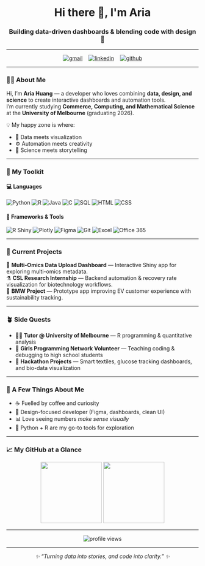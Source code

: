 <!-- Aria Huang - Minimal & Interactive GitHub Profile -->

<h1 align="center">Hi there 👋, I'm Aria</h1>
<h3 align="center">Building data-driven dashboards & blending code with design 🎨</h3>

---

<p align="center">
  <a href="mailto:Aria.qinuo.huang@gmail.com"><img src="https://img.icons8.com/ios-filled/30/EA4335/gmail.png" alt="gmail"/></a>
  &nbsp;&nbsp;
  <a href="https://www.linkedin.com/in/YOUR-LINKEDIN-HERE/"><img src="https://img.icons8.com/ios-filled/30/0A66C2/linkedin.png" alt="linkedin"/></a>
  &nbsp;&nbsp;
  <a href="https://github.com/ariac137"><img src="https://img.icons8.com/ios-filled/30/FFFFFF/github.png" alt="github"/></a>
</p>

---

### 👩‍💻 About Me

Hi, I’m **Aria Huang** — a developer who loves combining **data, design, and science** to create interactive dashboards and automation tools.  
I’m currently studying **Commerce, Computing, and Mathematical Science** at the **University of Melbourne** (graduating 2026).  

💡 My happy zone is where:
- 🧬 Data meets visualization  
- ⚙️ Automation meets creativity  
- 🌈 Science meets storytelling  

---

### 🧠 My Toolkit

#### 💻 Languages
<p align="left">
  <img src="https://img.icons8.com/color/48/python--v1.png" title="Python" alt="Python"/>
  <img src="https://img.icons8.com/color/48/r-project.png" title="R" alt="R"/>
  <img src="https://img.icons8.com/color/48/java-coffee-cup-logo.png" title="Java" alt="Java"/>
  <img src="https://img.icons8.com/color/48/c-programming.png" title="C" alt="C"/>
  <img src="https://img.icons8.com/color/48/sql.png" title="SQL" alt="SQL"/>
  <img src="https://img.icons8.com/color/48/html-5--v1.png" title="HTML" alt="HTML"/>
  <img src="https://img.icons8.com/color/48/css3.png" title="CSS" alt="CSS"/>
</p>

#### 🧰 Frameworks & Tools
<p align="left">
  <img src="https://img.icons8.com/external-tal-revivo-color-tal-revivo/48/external-rstudio-integrated-development-environment-for-r-programming-language-logo-color-tal-revivo.png" title="R Shiny" alt="R Shiny"/>
  <img src="https://img.icons8.com/color/48/plotly.png" title="Plotly" alt="Plotly"/>
  <img src="https://img.icons8.com/color/48/figma--v1.png" title="Figma" alt="Figma"/>
  <img src="https://img.icons8.com/color/48/git.png" title="Git" alt="Git"/>
  <img src="https://img.icons8.com/color/48/microsoft-excel-2019--v1.png" title="Excel" alt="Excel"/>
  <img src="https://img.icons8.com/color/48/microsoft-office-2019--v1.png" title="Office 365" alt="Office 365"/>
</p>

---

### 🧩 Current Projects

🌿 **Multi-Omics Data Upload Dashboard** — Interactive Shiny app for exploring multi-omics metadata.  
⚗️ **CSL Research Internship** — Backend automation & recovery rate visualization for biotechnology workflows.  
🚗 **BMW Project** — Prototype app improving EV customer experience with sustainability tracking.  

---

### 🪴 Side Quests
- 👩‍🏫 **Tutor @ University of Melbourne** — R programming & quantitative analysis  
- 💬 **Girls Programming Network Volunteer** — Teaching coding & debugging to high school students  
- 🧵 **Hackathon Projects** — Smart textiles, glucose tracking dashboards, and bio-data visualization  

---

### 🌙 A Few Things About Me
- ☕ Fuelled by coffee and curiosity  
- 🎨 Design-focused developer (Figma, dashboards, clean UI)  
- 📊 Love seeing numbers *make sense visually*  
- 🐍 Python + R are my go-to tools for exploration  

---

### 📈 My GitHub at a Glance
<p align="center">
  <img src="https://github-readme-stats.vercel.app/api?username=ariac137&show_icons=true&theme=transparent" height="160" />
  <img src="https://github-readme-streak-stats.herokuapp.com/?user=ariac137&theme=transparent" height="160" />
</p>

---

<p align="center">
  <img src="https://komarev.com/ghpvc/?username=ariac137&label=Profile%20views&color=8e44ad&style=flat" alt="profile views"/>
</p>

---

<p align="center"><i>✨ “Turning data into stories, and code into clarity.” ✨</i></p>
